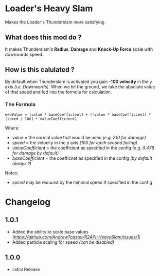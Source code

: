 # Loader's Heavy Slam
Makes the Loader's Thunderslam more satisfying.

## What does this mod do ?
It makes Thunderslam's **Radius**, **Damage** and **Knock-Up Force** scale with downwards speed. 

## How is this calulated ?
By default when Thunderslam is activated you gain **-100 velocity** in the y axis *(i.e. Downwards)*. When we hit the ground, we take the absolute value of that speed and fed into the formula for calculation.

### The Formula
`newValue = (value * baseCoefficient) + ((value * baseCoefficient) * (speed / 100) * valueCoefficient)`

Where:
- *value* = the normal value that would be used *(e.g. 210 for damage)*
- *speed* = the velocity in the y axis *(100 for each second falling)*
- *valueCoefficient* = the coefficient as specified in the config *(e.g. 0.478 for damage by default)*
- *baseCoefficient* = the coefficnet as specified in the config *(by default always **1**)*

Notes:
- *speed* may be reduced by the minimal speed if specified in the config

# Changelog
## 1.0.1
- Added the ability to scale base values *(https://github.com/AndrewToaster/R2API-HeavySlam/issues/1)*
- Added particle scaling for speed *(can be disabled)*

## 1.0.0
- Initial Release
